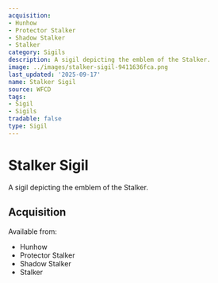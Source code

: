 ```yaml
---
acquisition:
- Hunhow
- Protector Stalker
- Shadow Stalker
- Stalker
category: Sigils
description: A sigil depicting the emblem of the Stalker.
image: ../images/stalker-sigil-9411636fca.png
last_updated: '2025-09-17'
name: Stalker Sigil
source: WFCD
tags:
- Sigil
- Sigils
tradable: false
type: Sigil
---
```


# Stalker Sigil

A sigil depicting the emblem of the Stalker.

## Acquisition

Available from:
- Hunhow
- Protector Stalker
- Shadow Stalker
- Stalker


